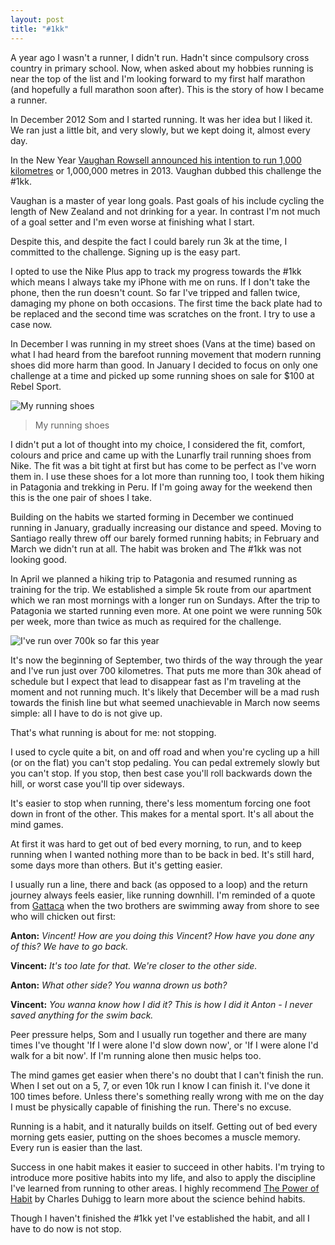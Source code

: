```yaml
---
layout: post
title: "#1kk"
---
```


A year ago I wasn't a runner, I didn't run. Hadn't since compulsory cross country in primary school. Now, when asked about my hobbies running is near the top of the list and I'm looking forward to my first half marathon (and hopefully a full marathon soon after). This is the story of how I became a runner.

<!--more-->

In December 2012 Som and I started running. It was her idea but I liked it. We ran just a little bit, and very slowly, but we kept doing it, almost every day.

In the New Year [Vaughan Rowsell announced his intention to run 1,000 kilometres](http://www.8degrees.co.nz/2012/12/19/1000-1000/) or 1,000,000 metres in 2013. Vaughan dubbed this challenge the #1kk.

Vaughan is a master of year long goals. Past goals of his include cycling the length of New Zealand and not drinking for a year. In contrast I'm not much of a goal setter and I'm even worse at finishing what I start.

Despite this, and despite the fact I could barely run 3k at the time, I committed to the challenge. Signing up is the easy part.

I opted to use the Nike Plus app to track my progress towards the #1kk which means I always take my iPhone with me on runs. If I don't take the phone, then the run doesn't count. So far I've tripped and fallen twice, damaging my phone on both occasions. The first time the back plate had to be replaced and the second time was scratches on the front. I try to use a case now.

In December I was running in my street shoes (Vans at the time) based on what I had heard from the barefoot running movement that modern running shoes did more harm than good. In January I decided to focus on only one challenge at a time and picked up some running shoes on sale for $100 at Rebel Sport.

![My running shoes](http://media.tumblr.com/e1945b8d105204f61445dcda24e5bf1f/tumblr_inline_mslwy5iyK01qz4rgp.jpg)

> My running shoes

I didn't put a lot of thought into my choice, I considered the fit, comfort, colours and price and came up with the Lunarfly trail running shoes from Nike. The fit was a bit tight at first but has come to be perfect as I've worn them in. I use these shoes for a lot more than running too, I took them hiking in Patagonia and trekking in Peru. If I'm going away for the weekend then this is the one pair of shoes I take.

Building on the habits we started forming in December we continued running in January, gradually increasing our distance and speed. Moving to Santiago really threw off our barely formed running habits; in February and March we didn't run at all. The habit was broken and The #1kk was not looking good.

In April we planned a hiking trip to Patagonia and resumed running as training for the trip. We established a simple 5k route from our apartment which we ran most mornings with a longer run on Sundays. After the trip to Patagonia we started running even more. At one point we were running 50k per week, more than twice as much as required for the challenge.

![I've run over 700k so far this year](http://media.tumblr.com/6b60609d98ad4bfff0ce0c0c20fa6f58/tumblr_inline_mslwu2DJ2w1qz4rgp.png)

It's now the beginning of September, two thirds of the way through the year and I've run just over 700 kilometres. That puts me more than 30k ahead of schedule but I expect that lead to disappear fast as I'm traveling at the moment and not running much. It's likely that December will be a mad rush towards the finish line but what seemed unachievable in March now seems simple: all I have to do is not give up.

That's what running is about for me: not stopping.

I used to cycle quite a bit, on and off road and when you're cycling up a hill (or on the flat) you can't stop pedaling. You can pedal extremely slowly but you can't stop. If you stop, then best case you'll roll backwards down the hill, or worst case you'll tip over sideways.

It's easier to stop when running, there's less momentum forcing one foot down in front of the other. This makes for a mental sport. It's all about the mind games.

At first it was hard to get out of bed every morning, to run, and to keep running when I wanted nothing more than to be back in bed. It's still hard, some days more than others. But it's getting easier.

I usually run a line, there and back (as opposed to a loop) and the return journey always feels easier, like running downhill. I'm reminded of a quote from [Gattaca](http://en.wikipedia.org/wiki/Gattaca) when the two brothers are swimming away from shore to see who will chicken out first:

**Anton:** _Vincent! How are you doing this Vincent? How have you done any of this? We have to go back._

**Vincent:** _It's too late for that. We're closer to the other side._

**Anton:** _What other side? You wanna drown us both?_

**Vincent:** _You wanna know how I did it? This is how I did it Anton - I never saved anything for the swim back._

Peer pressure helps, Som and I usually run together and there are many times I've thought 'If I were alone I'd slow down now', or 'If I were alone I'd walk for a bit now'. If I'm running alone then music helps too.

The mind games get easier when there's no doubt that I can't finish the run. When I set out on a 5, 7, or even 10k run I know I can finish it. I've done it 100 times before. Unless there's something really wrong with me on the day I must be physically capable of finishing the run. There's no excuse.

Running is a habit, and it naturally builds on itself. Getting out of bed every morning gets easier, putting on the shoes becomes a muscle memory. Every run is easier than the last.

Success in one habit makes it easier to succeed in other habits. I'm trying to introduce more positive habits into my life, and also to apply the discipline I've learned from running to other areas. I highly recommend [The Power of Habit](http://www.amazon.com/The-Power-Habit-What-Business/dp/1400069289) by Charles Duhigg to learn more about the science behind habits.

Though I haven't finished the #1kk yet I've established the habit, and all I have to do now is not stop.